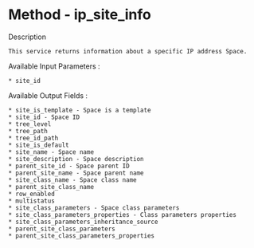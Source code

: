 # Method - ip_site_info
Description

	This service returns information about a specific IP address Space.

Available Input Parameters :

	* site_id

Available Output Fields :

	* site_is_template - Space is a template
	* site_id - Space ID
	* tree_level
	* tree_path
	* tree_id_path
	* site_is_default
	* site_name - Space name
	* site_description - Space description
	* parent_site_id - Space parent ID
	* parent_site_name - Space parent name
	* site_class_name - Space class name
	* parent_site_class_name
	* row_enabled
	* multistatus
	* site_class_parameters - Space class parameters
	* site_class_parameters_properties - Class parameters properties
	* site_class_parameters_inheritance_source
	* parent_site_class_parameters
	* parent_site_class_parameters_properties
